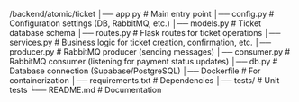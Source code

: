 /backend/atomic/ticket
│── app.py # Main entry point
│── config.py # Configuration settings (DB, RabbitMQ, etc.)
│── models.py # Ticket database schema
│── routes.py # Flask routes for ticket operations
│── services.py # Business logic for ticket creation, confirmation, etc.
│── producer.py # RabbitMQ producer (sending messages)
│── consumer.py # RabbitMQ consumer (listening for payment status updates)
│── db.py # Database connection (Supabase/PostgreSQL)
│── Dockerfile # For containerization
│── requirements.txt # Dependencies
│── tests/ # Unit tests
└── README.md # Documentation
